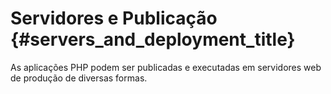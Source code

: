 # Servidores e Publicação {#servers_and_deployment_title}

As aplicações PHP podem ser publicadas e executadas em servidores web de produção de diversas formas.
